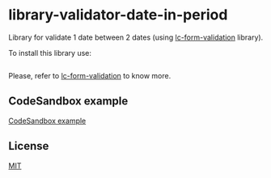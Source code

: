 # library-validator-date-in-period
Library for validate 1 date between 2 dates (using [lc-form-validation](https://github.com/Lemoncode/lcFormValidation) library).

To install this library use:

```npm install validator-date-in-period
 ```
 
Please, refer to [lc-form-validation](https://github.com/Lemoncode/lcFormValidation) to know more.

## CodeSandbox example
[CodeSandbox example](https://codesandbox.io/s/github/sermmor/to-test-validator-date-in-period)

## License
[MIT](./LICENSE)
